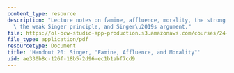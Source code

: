 ```yaml
---
content_type: resource
description: "Lecture notes on famine, affluence, morality, the strong Singer principle,\
  \ the weak Singer principle, and Singer\u2019s argument."
file: https://ol-ocw-studio-app-production.s3.amazonaws.com/courses/24-231-ethics-fall-2009/ae330b8c126f18b52d96ec1b1abf7cd9_MIT24_231F09_lec21.pdf
file_type: application/pdf
resourcetype: Document
title: 'Handout 20: Singer, "Famine, Affluence, and Morality"'
uid: ae330b8c-126f-18b5-2d96-ec1b1abf7cd9
---
```

